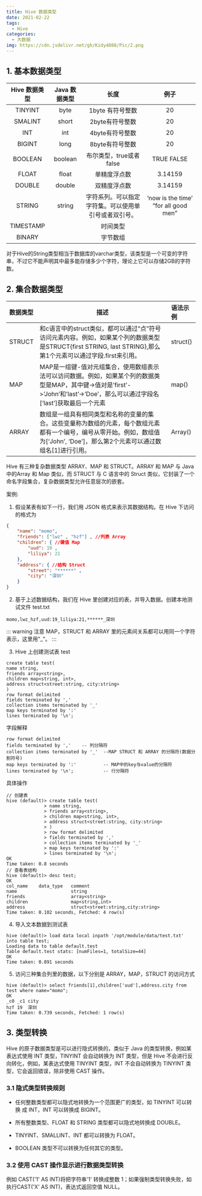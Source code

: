 ```yaml
---
title: Hive 数据类型
date: 2021-02-22
tags:
  - Hive
categories:
  - 大数据
img: https://cdn.jsdelivr.net/gh/Kidy4088/Pic/2.png
---
```


##  1. 基本数据类型

| Hive 数据类型 | Java 数据类型 | 长度        | 例子                                 |
| :-----------: | :---------------: | :--------------------------------------------------: | :----------------------------------: |
| TINYINT       | byte              | 1byte 有符号整数                                     | 20                                   |
| SMALINT       | short             | 2byte有符号整数                                      | 20                                   |
| INT           | int               | 4byte有符号整数                                      | 20                                   |
| BIGINT        | long              | 8byte有符号整数                                      | 20                                   |
| BOOLEAN       | boolean           | 布尔类型，true或者false                              | TRUE FALSE                           |
| FLOAT         | float             | 单精度浮点数                                         | 3.14159                              |
| DOUBLE        | double            | 双精度浮点数                                         | 3.14159                              |
| STRING        | string            | 字符系列。可以指定字符集。可以使用单引号或者双引号。 | ‘now is the time’ “for all good men” |
| TIMESTAMP     |                   | 时间类型                                             |                                      |
| BINARY        |                   | 字节数组                                             |                                      |

对于Hive的String类型相当于数据库的varchar类型，该类型是一个可变的字符串，不过它不能声明其中最多能存储多少个字符，理论上它可以存储2GB的字符数。

## 2. 集合数据类型

| 数据类型 | 描述                                                         | 语法示例 |
| :------- | ------------------------------------------------------------ | :------- |
| STRUCT   | 和c语言中的struct类似，都可以通过“点”符号访问元素内容。例如，如果某个列的数据类型是STRUCT{first STRING, last STRING},那么第1个元素可以通过字段.first来引用。 | struct() |
| MAP      | MAP是一组键-值对元组集合，使用数组表示法可以访问数据。例如，如果某个列的数据类型是MAP，其中键->值对是’first’->’John’和’last’->’Doe’，那么可以通过字段名[‘last’]获取最后一个元素 | map()    |
| ARRAY    | 数组是一组具有相同类型和名称的变量的集合。这些变量称为数组的元素，每个数组元素都有一个编号，编号从零开始。例如，数组值为[‘John’, ‘Doe’]，那么第2个元素可以通过数组名[1]进行引用。 | Array()  |

Hive 有三种复杂数据类型 ARRAY、MAP 和 STRUCT。ARRAY 和 MAP 与 Java 中的Array 和 Map 类似，而 STRUCT 与 C 语言中的 Struct 类似，它封装了一个命名字段集合，复杂数据类型允许任意层次的嵌套。

案例:

1. 假设某表有如下一行，我们用 JSON 格式来表示其数据结构。在 Hive 下访问的格式为

```json
{
 	"name": "momo",
 	"friends": ["lwz" , "hzf"] , //列表 Array
 	"children": { //键值 Map
 		"uud": 19 ,
 		"liliya": 21
 	},
 	"address": { //结构 Struct
 		"street": "******" ,
 		"city": "深圳" 
	} 
}
```

2. 基于上述数据结构，我们在 Hive 里创建对应的表，并导入数据。创建本地测试文件 test.txt

```
momo,lwz_hzf,uud:19_liliya:21,******_深圳
```

::: warning 注意
MAP，STRUCT 和 ARRAY 里的元素间关系都可以用同一个字符表示，这里用"_"。
:::

3. Hive 上创建测试表 test

```
create table test(
name string,
friends array<string>,
children map<string, int>,
address struct<street:string, city:string>
)
row format delimited 
fields terminated by ','
collection items terminated by '_'
map keys terminated by ':'
lines terminated by '\n';
```

字段解释

```
row format delimited 
fields terminated by ',' 	-- 列分隔符
collection items terminated by '_'	--MAP STRUCT 和 ARRAY 的分隔符(数据分割符号)
map keys terminated by ':'			-- MAP中的key与value的分隔符
lines terminated by '\n';			-- 行分隔符
```

具体操作

```
// 创建表
hive (default)> create table test(
              > name string,
              > friends array<string>,
              > children map<string, int>,
              > address struct<street:string, city:string>
              > )
              > row format delimited 
              > fields terminated by ','
              > collection items terminated by '_'
              > map keys terminated by ':'
              > lines terminated by '\n';
OK
Time taken: 0.8 seconds
// 查看表结构
hive (default)> desc test;
OK
col_name	data_type	comment
name                	string              	                    
friends             	array<string>       	                    
children            	map<string,int>     	                    
address             	struct<street:string,city:string>	                    
Time taken: 0.102 seconds, Fetched: 4 row(s)
```

4. 导入文本数据到测试表

```
hive (default)> load data local inpath '/opt/module/data/test.txt' into table test;
Loading data to table default.test
Table default.test stats: [numFiles=1, totalSize=44]
OK
Time taken: 0.891 seconds
```

5. 访问三种集合列里的数据，以下分别是 ARRAY，MAP，STRUCT 的访问方式

```
hive (default)> select friends[1],children['uud'],address.city from test where name="momo";
OK
_c0	_c1	city
hzf	19	深圳
Time taken: 0.739 seconds, Fetched: 1 row(s)
```

## 3. 类型转换

Hive 的原子数据类型是可以进行隐式转换的，类似于 Java 的类型转换，例如某表达式使用 INT 类型，TINYINT 会自动转换为 INT 类型，但是 Hive 不会进行反向转化，例如，某表达式使用 TINYINT 类型，INT 不会自动转换为 TINYINT 类型，它会返回错误，除非使用 CAST 操作。

### 3.1 隐式类型转换规则

- 任何整数类型都可以隐式地转换为一个范围更广的类型，如 TINYINT 可以转换 成 INT，INT 可以转换成 BIGINT。 

- 所有整数类型、FLOAT 和 STRING 类型都可以隐式地转换成 DOUBLE。 

- TINYINT、SMALLINT、INT 都可以转换为 FLOAT。 

- BOOLEAN 类型不可以转换为任何其它的类型。

### 3.2 使用 CAST 操作显示进行数据类型转换

例如 CAST('1' AS INT)将把字符串'1' 转换成整数 1；如果强制类型转换失败，如执行CAST('X' AS INT)，表达式返回空值 NULL。 